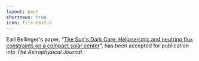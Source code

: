 ```yaml
---
layout: post
shortnews: true
icon: file-text-o
---
```


Earl Bellinger's paper, "[The Sun's Dark Core: Helioseismic and neutrino flux constraints on a compact solar center](https://arxiv.org/abs/2505.01503)", has been accepted for publication into <i>The Astrophysical Journal</i>. 